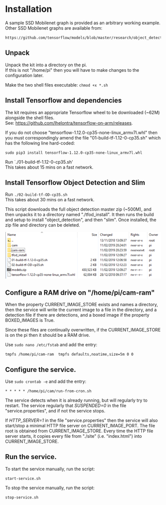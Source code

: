 # Installation


A sample SSD Mobilenet graph is provided as an arbitrary working example.
Other SSD Mobilenet graphs are available from:

    https://github.com/tensorflow/models/blob/master/research/object_detection/g3doc/detection_model_zoo.md

    
## Unpack
Unpack the kit into a directory on the pi.<br>
If this is not "/home/pi" then you will have to make changes to the configuration later.

Make the two shell files executable: `chmod +x *.sh`

## Install Tensorflow and dependencies
The kit requires an appropriate Tensorflow wheel to be downloaded (~62M) alongside the shell files.<br>
See: https://github.com/lhelontra/tensorflow-on-arm/releases.

If you do not choose "tensorflow-1.12.0-cp35-none-linux_armv7l.whl" then you must correspondingly amend 
the file "01-build-tf-1.12-0-cp35.sh" which has the following line hard-coded:

    sudo pip3 install tensorflow-1.12.0-cp35-none-linux_armv7l.whl

Run `./01-build-tf-1.12-0-cp35.sh'<br>
This takes about 15 mins on a fast network.


## Install Tensorflow Object Detection and Slim
Run `./02-build-tf-OD-cp35.sh`<br>
This takes about 30 mins on a fast network.

This script downloads  the full object detection master zip (~500M), and then unpacks it to a directory named "./tfod_install".
It then runs the build and setup to install "object_detection", and then "slim".
Once installed, the zip file and directory can be deleted.

![after install](home-directory.png)


## Configure a RAM drive on "/home/pi/cam-ram" 

When the property CURRENT_IMAGE_STORE exists and names a directory, 
then the service will write the current image to a file in the directory,
and a detection file if there are detections,
and a boxed image if the property BOXED_IMAGES is True.

Since these files are continually overwritten, if the CURRENT_IMAGE_STORE is on the pi then it should be a RAM drive.

Use `sudo nano /etc/fstab` and add the entry:

    tmpfs /home/pi/cam-ram  tmpfs defaults,noatime,size=5m 0 0


## Configure the service.

Use `sudo crontab -e` and add the entry:

    * * * * * /home/pi/cam/run-from-cron.sh

The service detects when it is already running, but will regularly try to restart.
The service regularly that *SUSPENDED=0* in the file "service.properties", and if not the service stops.

If *HTTP_SERVER=1* in the file "service.properties" then the service will also start/stop a minimal HTTP file server on CURRENT_IMAGE_PORT.
The file root is obtained from CURRENT_IMAGE_STORE.
Every time the HTTP file server starts, it copies every file from "./site" (i.e. "index.html") into CURRENT_IMAGE_STORE.



## Run the service.

To start the service manually, run the script:

    start-service.sh

To stop the service manually, run the script:

    stop-service.sh
